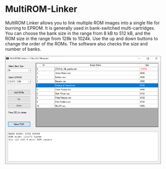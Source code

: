 # MultiROM-Linker
MultiROM Linker allows you to link multiple ROM images into a single file for burning to EPROM. It is generally used in bank-switched multi-cartridges. You can choose the bank size in the range from 8 kB to 512 kB, and the ROM size in the range from 128k to 1024k.
Use the up and down buttons to change the order of the ROMs. The software also checks the size and number of banks.

![alt text](https://github.com/alk0v/MultiROM-Linker/blob/master/rom_linker.png?raw=true)
